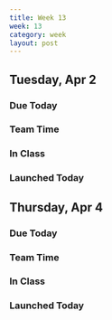 ```yaml
---
title: Week 13 
week: 13
category: week
layout: post
---
```


## Tuesday, Apr 2

### Due Today

### Team Time

### In Class

### Launched Today


<!-- # # # # # # # # # # # # # # # # # # # # # # # # # # # -->

## Thursday, Apr 4

### Due Today

### Team Time

### In Class

### Launched Today


<!-- # # # # # # # # # # # # # # # # # # # # # # # # # # # -->

